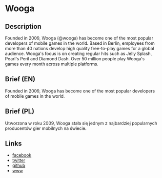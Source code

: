Wooga
=====

Description
-----------
Founded in 2009, Wooga (@wooga) has become one of the most popular developers of mobile games in the world. Based in Berlin, employees from more than 40 nations develop high quality free-to-play games for a global audience. Wooga's focus is on creating regular hits such as Jelly Splash, Pearl's Peril and Diamond Dash. Over 50 million people play Wooga's games every month across multiple platforms.


Brief (EN)
----------
Founded in 2009, Wooga has become one of the most popular developers of mobile games in the world.


Brief (PL)
----------
Utworzona w roku 2009, Wooga stała się jednym z najbardziej popularnych producentów gier mobilnych na świecie.


Links
-----
- [facebook](https://www.facebook.com/wooga)
- [twitter](https://twitter.com/wooga)
- [github](https://github.com/wooga)
- [www](http://www.wooga.com/)
